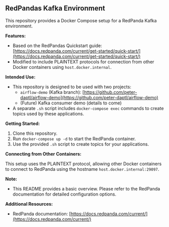 ## RedPandas Kafka Environment

This repository provides a Docker Compose setup for a RedPanda Kafka environment.

**Features:**

* Based on the RedPandas Quickstart guide: [https://docs.redpanda.com/current/get-started/quick-start/](https://docs.redpanda.com/current/get-started/quick-start/)
* Modified to include PLAINTEXT protocols for connection from other Docker containers using `host.docker.internal`.

**Intended Use:**

* This repository is designed to be used with two projects:
    * `airflow-demo` (Kafka branch): [https://github.com/peter-daptl/airflow-demo](https://github.com/peter-daptl/airflow-demo)
    * (Future) Kafka consumer demo (details to come)
* A separate `.sh` script includes `docker-compose exec` commands to create topics used by these applications.

**Getting Started:**

1. Clone this repository.
2. Run `docker-compose up -d` to start the RedPanda container.
3. Use the provided `.sh` script to create topics for your applications.

**Connecting from Other Containers:**

This setup uses the PLAINTEXT protocol, allowing other Docker containers to connect to RedPanda using the hostname `host.docker.internal:29097`.

**Note:**

* This README provides a basic overview. Please refer to the RedPanda documentation for detailed configuration options.

**Additional Resources:**

* RedPanda documentation: [https://docs.redpanda.com/current/](https://docs.redpanda.com/current/)
